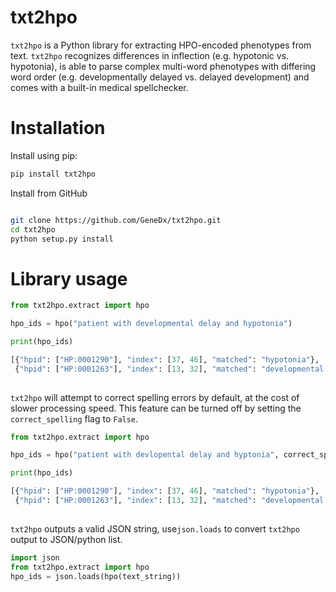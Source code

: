 # txt2hpo
`txt2hpo` is a Python library for extracting HPO-encoded phenotypes from text.
`txt2hpo` recognizes differences in inflection (e.g. hypotonic vs. hypotonia), is able to parse complex multi-word phenotypes with differing word order (e.g. developmentally delayed vs. delayed development) and comes with a built-in medical spellchecker. 

# Installation

Install using pip:
```bash
pip install txt2hpo
```

Install from GitHub
```bash

git clone https://github.com/GeneDx/txt2hpo.git
cd txt2hpo
python setup.py install

```

# Library usage

```python 
from txt2hpo.extract import hpo

hpo_ids = hpo("patient with developmental delay and hypotonia")

print(hpo_ids)

[{"hpid": ["HP:0001290"], "index": [37, 46], "matched": "hypotonia"}, 
 {"hpid": ["HP:0001263"], "index": [13, 32], "matched": "developmental delay"}]
    
```

`txt2hpo` will attempt to correct spelling errors by default, at the cost of slower processing speed.
This feature can be turned off by setting the `correct_spelling` flag to `False`. 

```python 
from txt2hpo.extract import hpo

hpo_ids = hpo("patient with devlopental delay and hyptonia", correct_spelling=True)

print(hpo_ids)

[{"hpid": ["HP:0001290"], "index": [37, 46], "matched": "hypotonia"}, 
 {"hpid": ["HP:0001263"], "index": [13, 32], "matched": "developmental delay"}]
    
```

`txt2hpo` outputs a valid JSON string, use`json.loads` to convert `txt2hpo` output to JSON/python list.

```python
import json
from txt2hpo.extract import hpo
hpo_ids = json.loads(hpo(text_string))
```


